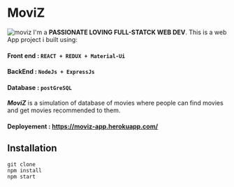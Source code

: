 # MoviZ 
![moviz](https://user-images.githubusercontent.com/40898323/68087360-5bf57900-fe55-11e9-9cea-a42abd17eb0e.JPG)
I'm a **PASSIONATE LOVING FULL-STATCK WEB DEV**. This is a web App project i built using:
#### Front end : `REACT + REDUX + Material-Ui`
#### BackEnd : `NodeJs + ExpressJs`
#### Database : `postGreSQL`

***MoviZ*** is a simulation of database of movies where people can find movies and get movies recommended to them.
#### Deployement : https://moviz-app.herokuapp.com/

## Installation
`git clone`  
`npm install`  
`npm start`

